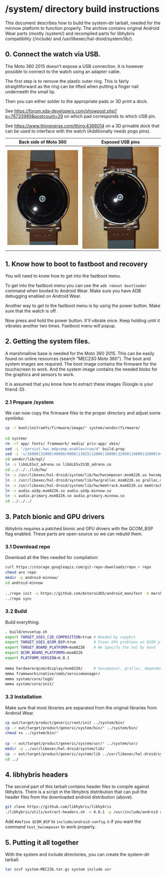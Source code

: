 # /system/ directory build instructions

This document describes how to build the system-dir tarball, needed for the minnow platform to function properly. The archive contains original Android Wear parts (mostly /system/) and recompiled parts for libhybris compatibility (/include/ and /usr/libexec/hal-droid/system/lib/).

## 0. Connect the watch via USB.

The Moto 360 2015 doesn't expose a USB connection. It is however possible to connect to the watch using an adapter cable.

The first step is to remove the plastic outer ring. This is fairly straightforward as the ring can be lifted when putting a finger nail underneeth the small lip.

Then you can either solder to the appropriate pads or 3D print a dock.

See https://forum.xda-developers.com/showpost.php?p=76733989&postcount=29 on which pad corresponds to which USB pin.

See https://www.thingiverse.com/thing:4366014 on a 3D prinable dock that can be used to interface with the watch (Additionally needs pogo pins).


Back side of Moto 360     |  Exposed USB pins
:------------------------:|:-------------------------:
![](images/moto_back.jpg) |  ![](images/moto_pins.jpg)

## 1. Know how to boot to fastboot and recovery

You will need to know how to get into the fastboot menu.

To get into the fastboot menu you can use the `adb reboot bootloader` command when booted to Android Wear. Make sure you have ADB debugging enabled on Android Wear.

Another way to get to the fastboot menu is by using the power button. Make sure that the watch is off.

Now press and hold the power button. It'll vibrate once. Keep holding until it vibrates another two times. Fastboot menu will popup.

## 2. Getting the system files.

A marshmallow base is needed for the Moto 360 2015. This can be easily found on online resources (search "MEC23G Moto 360").
The boot and system images are required. The boot image contains the firmware for the touchscreen to work. And the system image contains the needed blobs for the graphics and sensors to work.

It is assumed that you know how to extract these images (Google is your friend :D).

### 2.1 Prepare /system

We can now copy the firmware files to the proper directory and adjust some symlinks:
```sh
cp -r boot/initramfs/firmware/image/* system/vendor/firmware/

cd system/
rm -rf app/ fonts/ framework/ media/ priv-app/ xbin/
sed -i "/persist.hwc.mdpcomp.enable=true/d" build.prop
sed -i 's/16000|32000|48000/8000|11025|12000|16000|22050|24000|32000|44100|48000/g' etc/audio_policy.conf
cd vendor/lib/egl/
ln -s libGLESv2_adreno.so libGLESv2S3D_adreno.so
cd ../../../lib/hw/
ln -s /usr/libexec/hal-droid/system/lib/hw/hwcomposer.msm8226.so hwcomposer.minnow.so
ln -s /usr/libexec/hal-droid/system/lib/hw/gralloc.msm8226.so gralloc.minnow.so
ln -s /usr/libexec/hal-droid/system/lib/hw/memtrack.msm8226.so memtrack.minnow.so
ln -s audio.a2dp.msm8226.so audio.a2dp.minnow.so
ln -s audio.primary.msm8226.so audio.primary.minnow.so
cd ../../../
```

## 3. Patch bionic and GPU drivers

libhybris requires a patched bionic and GPU drivers with the QCOM_BSP flag enabled. These parts are open-source so we can rebuild them.

### 3.1 Download repo

Download all the files needed for compilation:
``` sh
curl https://storage.googleapis.com/git-repo-downloads/repo > repo
chmod a+x repo
mkdir -p android-minnow/
cd android-minnow

../repo init -u https://github.com/AsteroidOS/android_manifest -b marshmallow-dr1.5-release -g all,-notdefault,-darwin,-mips --depth=1
../repo sync
```

### 3.2 Build

Build everything:
```sh
. build/envsetup.sh
export TARGET_USES_C2D_COMPOSITION=true # Needed by copybit
export TARGET_USES_QCOM_BSP=true        # Fixes GPU problems on QCOM platforms
export TARGET_BOARD_PLATFORM=msm8226    # We Specify the SoC by hand
export QCOM_BOARD_PLATFORMS=msm8226
export PLATFORM_VERSION=6.0.1

mmma hardware/qcom/display/msm8226/     # hwcomposer, gralloc, dependencies...
mmma frameworks/native/cmds/servicemanager/
mmma system/core/logd/
mmma system/core/init/
```

### 3.3 Installation

Make sure that most libraries are separated from the original libraries from Android Wear.
```sh
cp out/target/product/generic/root/init ../system/bin/
cp -r out/target/product/generic/system/bin/* ../system/bin/
chmod +x ../system/bin/*

cp -r out/target/product/generic/system/usr/* ../system/usr/
mkdir -p ../usr/libexec/hal-droid/system/lib/
cp -r out/target/product/generic/system/lib ../usr/libexec/hal-droid/system
cd ../
```

## 4. libhybris headers

The second part of this tarball contains header files to compile against
libhybris. There is a script in the libhybris distribution that can pull
the header files from the downloaded android distribution (above).
```sh
git clone https://github.com/libhybris/libhybris
./libhybris/utils/extract-headers.sh -v 6.0.1 -p /usr/include/android android-minnow include

```

Add `#define QCOM_BSP` to `include/android-config.h` if you want the command `test_hwcomposer` to work properly.

## 5. Putting it all together

With the system and include directories, you can create the system-dir tarball:
```sh
tar zcvf system-MEC23G.tar.gz system include usr
```
